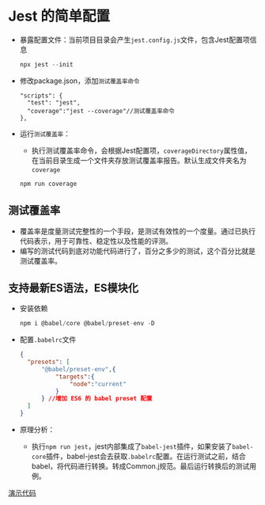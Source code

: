 # Jest 的简单配置

- 暴露配置文件：当前项目目录会产生```jest.config.js```文件，包含Jest配置项信息
  
  ```javascript
  npx jest --init
  ``` 

- 修改package.json，添加```测试覆盖率命令```
  
  ```script
  "scripts": {
    "test": "jest",
    "coverage":"jest --coverage"//测试覆盖率命令
  },
  ```

- 运行```测试覆盖率```：
  - 执行测试覆盖率命令，会根据Jest配置项，```coverageDirectory```属性值，在当前目录生成一个文件夹存放测试覆盖率报告。默认生成文件夹名为```coverage```
  
  ```javascript
  npm run coverage
  ```

## 测试覆盖率

- 覆盖率是度量测试完整性的一个手段，是测试有效性的一个度量。通过已执行代码表示，用于可靠性、稳定性以及性能的评测。
- 编写的测试代码到底对功能代码进行了，百分之多少的测试，这个百分比就是测试覆盖率。

## 支持最新ES语法，ES模块化

- 安装依赖

  ```javascript
  npm i @babel/core @babel/preset-env -D
  ```

- 配置```.babelrc```文件
  
  ```json
  {
    "presets": [
        "@babel/preset-env",{
            "targets":{
                "node":"current"
            }
        } //增加 ES6 的 babel preset 配置
    ]
  }
  ```

- 原理分析：
  - 执行```npm run jest```，jest内部集成了```babel-jest```插件，如果安装了```babel-core```插件，babel-jest会去获取```.babelrc```配置。在运行测试之前，结合babel，将代码进行转换。转成Common.j规范。最后运行转换后的测试用例。

[演示代码](../source_code/02)